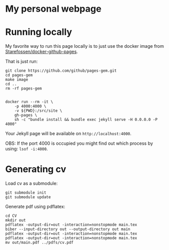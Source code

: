 # My personal webpage

# Running locally

My favorite way to run this page locally is to just use the docker image
from [Starefossen/docker-github-pages](https://github.com/Starefossen/docker-github-pages).

That is just run:
```
git clone https://github.com/github/pages-gem.git
cd pages-gem
make image
cd ..
rm -rf pages-gem


docker run --rm -it \
    -p 4000:4000 \
    -v ${PWD}:/src/site \
    gh-pages \
    sh -c "bundle install && bundle exec jekyll serve -H 0.0.0.0 -P 4000"
```
Your Jekyll page will be available on `http://localhost:4000`.

OBS: If the port 4000 is occupied you might find out which process by using: `lsof -i:4000`.

# Generating cv
Load cv as a submodule:
```
git submodule init 
git submodule update
```

Generate pdf using pdflatex: 
```
cd CV
mkdir out
pdflatex -output-dir=out -interaction=nonstopmode main.tex
biber --input-directory out --output-directory out main
pdflatex -output-dir=out -interaction=nonstopmode main.tex
pdflatex -output-dir=out -interaction=nonstopmode main.tex
mv out/main.pdf ../pdfs/cv.pdf
```